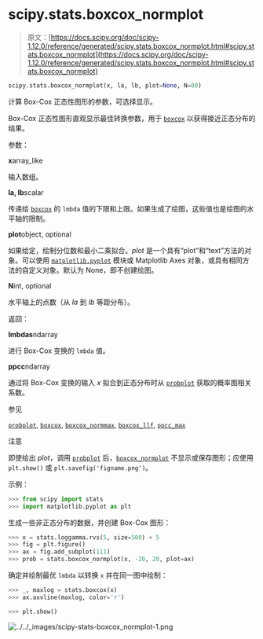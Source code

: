 # scipy.stats.boxcox_normplot

> 原文：[https://docs.scipy.org/doc/scipy-1.12.0/reference/generated/scipy.stats.boxcox_normplot.html#scipy.stats.boxcox_normplot](https://docs.scipy.org/doc/scipy-1.12.0/reference/generated/scipy.stats.boxcox_normplot.html#scipy.stats.boxcox_normplot)

```py
scipy.stats.boxcox_normplot(x, la, lb, plot=None, N=80)
```

计算 Box-Cox 正态性图形的参数，可选择显示。

Box-Cox 正态性图形直观显示最佳转换参数，用于 [`boxcox`](scipy.stats.boxcox.html#scipy.stats.boxcox "scipy.stats.boxcox") 以获得接近正态分布的结果。

参数：

**x**array_like

输入数组。

**la, lb**scalar

传递给 [`boxcox`](scipy.stats.boxcox.html#scipy.stats.boxcox "scipy.stats.boxcox") 的 `lmbda` 值的下限和上限。如果生成了绘图，这些值也是绘图的水平轴的限制。

**plot**object, optional

如果给定，绘制分位数和最小二乘拟合。*plot* 是一个具有“plot”和“text”方法的对象。可以使用 [`matplotlib.pyplot`](https://matplotlib.org/stable/api/pyplot_summary.html#module-matplotlib.pyplot "(在 Matplotlib v3.8.2 中)") 模块或 Matplotlib Axes 对象，或具有相同方法的自定义对象。默认为 None，即不创建绘图。

**N**int, optional

水平轴上的点数（从 *la* 到 *lb* 等距分布）。

返回：

**lmbdas**ndarray

进行 Box-Cox 变换的 `lmbda` 值。

**ppcc**ndarray

通过将 Box-Cox 变换的输入 *x* 拟合到正态分布时从 [`probplot`](scipy.stats.probplot.html#scipy.stats.probplot "scipy.stats.probplot") 获取的概率图相关系数。

参见

[`probplot`](scipy.stats.probplot.html#scipy.stats.probplot "scipy.stats.probplot"), [`boxcox`](scipy.stats.boxcox.html#scipy.stats.boxcox "scipy.stats.boxcox"), [`boxcox_normmax`](scipy.stats.boxcox_normmax.html#scipy.stats.boxcox_normmax "scipy.stats.boxcox_normmax"), [`boxcox_llf`](scipy.stats.boxcox_llf.html#scipy.stats.boxcox_llf "scipy.stats.boxcox_llf"), [`ppcc_max`](scipy.stats.ppcc_max.html#scipy.stats.ppcc_max "scipy.stats.ppcc_max")

注意

即使给出 *plot*，调用 [`probplot`](scipy.stats.probplot.html#scipy.stats.probplot "scipy.stats.probplot") 后，[`boxcox_normplot`](#scipy.stats.boxcox_normplot "scipy.stats.boxcox_normplot") 不显示或保存图形；应使用 `plt.show()` 或 `plt.savefig('figname.png')`。

示例：

```py
>>> from scipy import stats
>>> import matplotlib.pyplot as plt 
```

生成一些非正态分布的数据，并创建 Box-Cox 图形：

```py
>>> x = stats.loggamma.rvs(5, size=500) + 5
>>> fig = plt.figure()
>>> ax = fig.add_subplot(111)
>>> prob = stats.boxcox_normplot(x, -20, 20, plot=ax) 
```

确定并绘制最优 `lmbda` 以转换 `x` 并在同一图中绘制：

```py
>>> _, maxlog = stats.boxcox(x)
>>> ax.axvline(maxlog, color='r') 
```

```py
>>> plt.show() 
```

![../../_images/scipy-stats-boxcox_normplot-1.png](../Images/c52be898a97a3841218e45045f6ab575.png)
